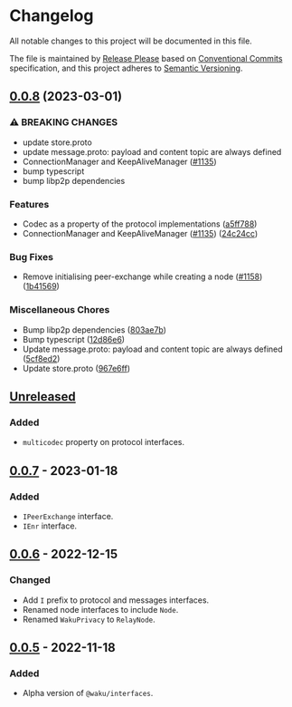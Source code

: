 # Changelog

All notable changes to this project will be documented in this file.

The file is maintained by [Release Please](https://github.com/googleapis/release-please) based on [Conventional Commits](https://www.conventionalcommits.org) specification,
and this project adheres to [Semantic Versioning](https://semver.org/spec/v2.0.0.html).

## [0.0.8](https://github.com/waku-org/js-waku/compare/interfaces-v0.0.7...interfaces-v0.0.8) (2023-03-01)


### ⚠ BREAKING CHANGES

* update store.proto
* update message.proto: payload and content topic are always defined
* ConnectionManager and KeepAliveManager ([#1135](https://github.com/waku-org/js-waku/issues/1135))
* bump typescript
* bump libp2p dependencies

### Features

* Codec as a property of the protocol implementations ([a5ff788](https://github.com/waku-org/js-waku/commit/a5ff788eed419556e11319f22ca9e3109c81df92))
* ConnectionManager and KeepAliveManager ([#1135](https://github.com/waku-org/js-waku/issues/1135)) ([24c24cc](https://github.com/waku-org/js-waku/commit/24c24cc27d83ec12de45ef3cf3d00f6eb817e4ca))


### Bug Fixes

* Remove initialising peer-exchange while creating a node ([#1158](https://github.com/waku-org/js-waku/issues/1158)) ([1b41569](https://github.com/waku-org/js-waku/commit/1b4156902387ea35b24b3d6f5d22e4635ea8cf18))


### Miscellaneous Chores

* Bump libp2p dependencies ([803ae7b](https://github.com/waku-org/js-waku/commit/803ae7bd8ed3de665026446c23cde90e7eba9d36))
* Bump typescript ([12d86e6](https://github.com/waku-org/js-waku/commit/12d86e6abcc68e27c39ca86b4f0dc2b68cdd6000))
* Update message.proto: payload and content topic are always defined ([5cf8ed2](https://github.com/waku-org/js-waku/commit/5cf8ed2030c9efbc4c4b66aa801827482c1e4249))
* Update store.proto ([967e6ff](https://github.com/waku-org/js-waku/commit/967e6ffc7ec6f780094e29599c47b723fa222dcc))

## [Unreleased]

### Added

- `multicodec` property on protocol interfaces.

## [0.0.7] - 2023-01-18

### Added

- `IPeerExchange` interface.
- `IEnr` interface.

## [0.0.6] - 2022-12-15

### Changed

- Add `I` prefix to protocol and messages interfaces.
- Renamed node interfaces to include `Node`.
- Renamed `WakuPrivacy` to `RelayNode`.

## [0.0.5] - 2022-11-18

### Added

- Alpha version of `@waku/interfaces`.

[unreleased]: https://github.com/waku-org/js-waku/compare/@waku/interfaces@0.0.7...HEAD
[0.0.7]: https://github.com/waku-org/js-waku/compare/@waku/interfaces@0.0.6...@waku/interfaces@0.0.7
[0.0.6]: https://github.com/waku-org/js-waku/compare/@waku/interfaces@0.0.5...@waku/interfaces@0.0.6
[0.0.5]: https://github.com/waku-org/js-waku/compare/@waku/interfaces@0.0.4...@waku/interfaces@0.0.5
[0.0.4]: https://github.com/waku-org/js-waku/compare/@waku/interfaces@0.0.3...@waku/interfaces@0.0.4
[0.0.3]: https://github.com/waku-org/js-waku/compare/@waku/interfaces@0.0.2...%40waku/create@0.0.3
[0.0.2]: https://github.com/waku-org/js-waku/compare/@waku/interfaces@0.0.1...%40waku/create@0.0.2
[0.0.1]: https://github.com/status-im/js-waku/compare/a20b7809d61ff9a9732aba82b99bbe99f229b935...%40waku/create%400.0.2
